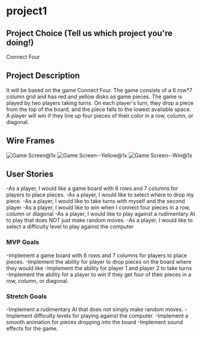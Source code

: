 # project1

## Project Choice (Tell us which project you're doing!)
> 
Connect Four

## Project Description
> 
It will be based on the game Connect Four. The game consists of a 6 row*7 column grid and has red and yellow disks as game pieces. The game is played by two players taking turns. On each player's turn, they drop a piece from the top of the board, and the piece falls to the lowest available space. A player will win if they line up four pieces of their color in a row, column, or diagonal.


## Wire Frames
> 
![Game Screen@1x](https://media.git.generalassemb.ly/user/46786/files/eb4a7fe2-a5b7-403b-969d-6a7116e4c5ba)
![Game Screen--Yellow@1x](https://media.git.generalassemb.ly/user/46786/files/bf59cd55-94c8-4239-ac37-9e367076469d)
![Game Screen--Win@1x](https://media.git.generalassemb.ly/user/46786/files/62581b94-e41e-4e69-b958-04c2f4af8aa5)



## User Stories

-As a player, I would like a game board with 6 rows and 7 columns for players to place pieces.
-As a player, I would like to select where to drop my piece.
-As a player, I would like to take turns with myself and the second player
-As a player, I would like to win when I connect four pieces in a row, column or diagonal
-As a player, I would like to play against a rudimentary AI to play that does NOT just make random moves.
-As a player, I would like to select a difficulty level to play against the computer


### MVP Goals
-Implement a game board with 6 rows and 7 columns for players to place pieces.
-Implement the ability for player to drop pieces on the board where they would like
-Implement the ability for player 1 and player 2 to take turns
-Implement the ability for a player to win if they get four of their pieces in a row, column, or diagonal.


### Stretch Goals
-Implement a rudimentary AI that does not simply make random moves.
-Implement difficulty levels for playing against the computer.
-Implement a smooth animation for pieces dropping into the board
-Implement sound effects for the game.
